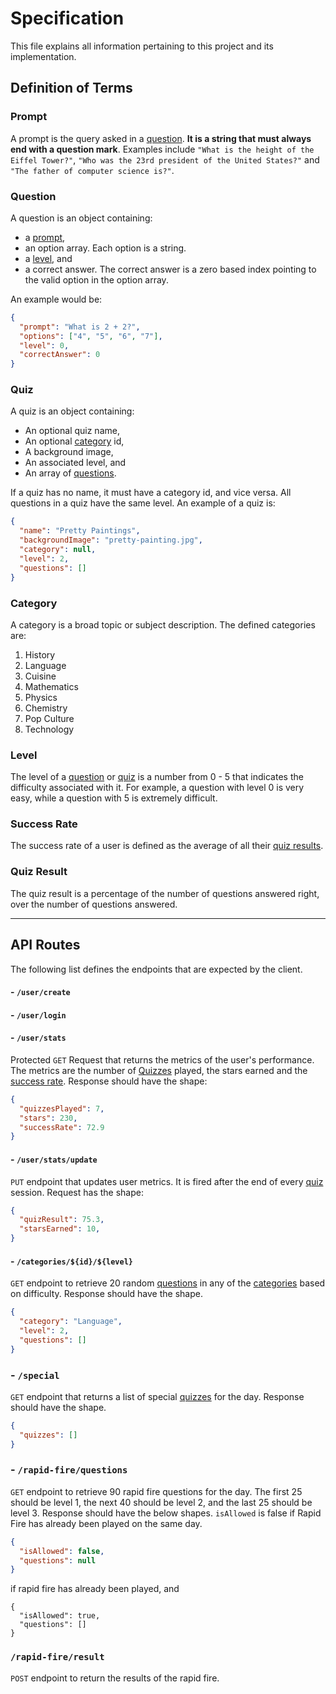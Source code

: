 # Specification

This file explains all information pertaining to this project and its implementation.

## Definition of Terms

### Prompt

A prompt is the query asked in a [question](#question). **It is a string that must always end with a question mark**. Examples include `"What is the height of the Eiffel Tower?"`, `"Who was the 23rd president of the United States?"` and `"The father of computer science is?"`.

### Question

A question is an object containing:
- a [prompt](#prompt), 
- an option array. Each option is a string.
- a [level](#level), and
- a correct answer. The correct answer is a zero based index pointing to the valid option in the option array.

An example would be:

```json
{
  "prompt": "What is 2 + 2?",
  "options": ["4", "5", "6", "7"],
  "level": 0,
  "correctAnswer": 0
}
```

### Quiz
A quiz is an object containing:
- An optional quiz name,
- An optional [category](#category) id,
- A background image,
- An associated level, and
- An array of [questions](#question).

If a quiz has no name, it must have a category id, and vice versa. All questions in a quiz have the same level. An example of a quiz is:

```json
{
  "name": "Pretty Paintings",
  "backgroundImage": "pretty-painting.jpg",
  "category": null,
  "level": 2,
  "questions": []
}
```

### Category
A category is a broad topic or subject description. The defined categories are:
1. History
2. Language
3. Cuisine
4. Mathematics
5. Physics
6. Chemistry
7. Pop Culture
8. Technology 

### Level
The level of a [question](#question) or [quiz](#quiz) is a number from 0 - 5 that indicates the difficulty associated with it. For example, a question with level 0 is very easy, while a question with 5 is extremely difficult. 

### Success Rate
The success rate of a user is defined as the average of all their [quiz results](#quiz-result).

### Quiz Result
The quiz result is a percentage of the number of questions answered right, over the number of questions answered.

---
## API Routes

The following list defines the endpoints that are expected by the client.

#### - `/user/create`

#### - `/user/login`

#### - `/user/stats`

Protected `GET` Request that returns the metrics of the user's performance. The metrics are the number of [Quizzes](#quiz) played, the stars earned and the [success rate](#success-rate). Response should have the shape:

```json
{
  "quizzesPlayed": 7,
  "stars": 230,
  "successRate": 72.9
}
```

#### - `/user/stats/update`
`PUT` endpoint that updates user metrics. It is fired after the end of every [quiz](#quiz) session. Request has the shape:
```json
{
  "quizResult": 75.3,
  "starsEarned": 10,
}
```

#### - `/categories/${id}/${level}`

`GET` endpoint to retrieve 20 random [questions](#question) in any of the [categories](#category) based on difficulty. Response should have the shape.
```json
{
  "category": "Language",
  "level": 2,
  "questions": []
}
```

### - `/special`
`GET` endpoint that returns a list of special [quizzes](#quiz) for the day. Response should have the shape.
```json
{
  "quizzes": []
}
```

### - `/rapid-fire/questions`

`GET` endpoint to retrieve 90 rapid fire questions for the day. The first 25 should be level 1, the next 40 should be level 2, and the last 25 should be level 3. Response should have the below shapes.  `isAllowed` is false if Rapid Fire has already been played on the same day. 

```json
{
  "isAllowed": false, 
  "questions": null
}
```
if rapid fire has already been played, and 

```
{
  "isAllowed": true, 
  "questions": []
}
```

### `/rapid-fire/result`

`POST` endpoint to return the results of the rapid fire.







